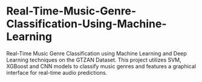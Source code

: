 # Real-Time-Music-Genre-Classification-Using-Machine-Learning
Real-Time Music Genre Classification using Machine Learning and Deep Learning techniques on the GTZAN Dataset. This project utilizes SVM, XGBoost and CNN models to classify music genres and features a graphical interface for real-time audio predictions.

